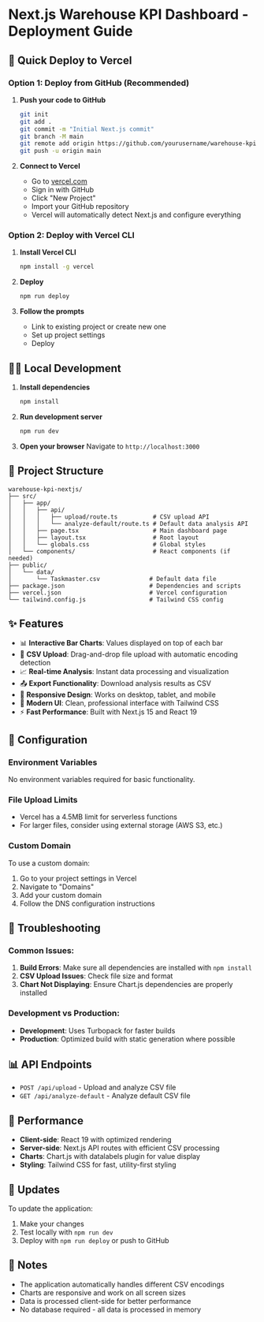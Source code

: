 # Next.js Warehouse KPI Dashboard - Deployment Guide

## 🚀 Quick Deploy to Vercel

### Option 1: Deploy from GitHub (Recommended)

1. **Push your code to GitHub**
   ```bash
   git init
   git add .
   git commit -m "Initial Next.js commit"
   git branch -M main
   git remote add origin https://github.com/yourusername/warehouse-kpi-nextjs.git
   git push -u origin main
   ```

2. **Connect to Vercel**
   - Go to [vercel.com](https://vercel.com)
   - Sign in with GitHub
   - Click "New Project"
   - Import your GitHub repository
   - Vercel will automatically detect Next.js and configure everything

### Option 2: Deploy with Vercel CLI

1. **Install Vercel CLI**
   ```bash
   npm install -g vercel
   ```

2. **Deploy**
   ```bash
   npm run deploy
   ```

3. **Follow the prompts**
   - Link to existing project or create new one
   - Set up project settings
   - Deploy

## 🏃‍♂️ Local Development

1. **Install dependencies**
   ```bash
   npm install
   ```

2. **Run development server**
   ```bash
   npm run dev
   ```

3. **Open your browser**
   Navigate to `http://localhost:3000`

## 📁 Project Structure

```
warehouse-kpi-nextjs/
├── src/
│   ├── app/
│   │   ├── api/
│   │   │   ├── upload/route.ts          # CSV upload API
│   │   │   └── analyze-default/route.ts # Default data analysis API
│   │   ├── page.tsx                     # Main dashboard page
│   │   ├── layout.tsx                   # Root layout
│   │   └── globals.css                  # Global styles
│   └── components/                      # React components (if needed)
├── public/
│   └── data/
│       └── Taskmaster.csv              # Default data file
├── package.json                        # Dependencies and scripts
├── vercel.json                         # Vercel configuration
└── tailwind.config.js                  # Tailwind CSS config
```

## ✨ Features

- 📊 **Interactive Bar Charts**: Values displayed on top of each bar
- 📁 **CSV Upload**: Drag-and-drop file upload with automatic encoding detection
- 📈 **Real-time Analysis**: Instant data processing and visualization
- 📤 **Export Functionality**: Download analysis results as CSV
- 📱 **Responsive Design**: Works on desktop, tablet, and mobile
- 🎨 **Modern UI**: Clean, professional interface with Tailwind CSS
- ⚡ **Fast Performance**: Built with Next.js 15 and React 19

## 🔧 Configuration

### Environment Variables
No environment variables required for basic functionality.

### File Upload Limits
- Vercel has a 4.5MB limit for serverless functions
- For larger files, consider using external storage (AWS S3, etc.)

### Custom Domain
To use a custom domain:
1. Go to your project settings in Vercel
2. Navigate to "Domains"
3. Add your custom domain
4. Follow the DNS configuration instructions

## 🐛 Troubleshooting

### Common Issues:

1. **Build Errors**: Make sure all dependencies are installed with `npm install`
2. **CSV Upload Issues**: Check file size and format
3. **Chart Not Displaying**: Ensure Chart.js dependencies are properly installed

### Development vs Production:

- **Development**: Uses Turbopack for faster builds
- **Production**: Optimized build with static generation where possible

## 📊 API Endpoints

- `POST /api/upload` - Upload and analyze CSV file
- `GET /api/analyze-default` - Analyze default CSV file

## 🎯 Performance

- **Client-side**: React 19 with optimized rendering
- **Server-side**: Next.js API routes with efficient CSV processing
- **Charts**: Chart.js with datalabels plugin for value display
- **Styling**: Tailwind CSS for fast, utility-first styling

## 🔄 Updates

To update the application:
1. Make your changes
2. Test locally with `npm run dev`
3. Deploy with `npm run deploy` or push to GitHub

## 📝 Notes

- The application automatically handles different CSV encodings
- Charts are responsive and work on all screen sizes
- Data is processed client-side for better performance
- No database required - all data is processed in memory
